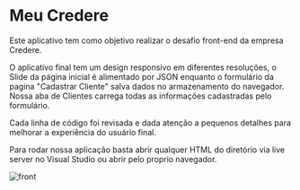 # Meu Credere

Este aplicativo tem como objetivo realizar o desafio front-end da empresa Credere.

O aplicativo final tem um design responsivo em diferentes resoluções, o Slide da página inicial é alimentado por JSON enquanto o formulário da pagina "Cadastrar Cliente" salva dados no armazenamento do navegador.
Nossa aba de Clientes carrega todas as informações cadastradas pelo formulário.

Cada linha de código foi revisada e dada atenção a pequenos detalhes para melhorar a experiência do usuário final.

Para rodar nossa aplicação basta abrir qualquer HTML do diretório via live server no Visual Studio ou abrir pelo proprio navegador.

![front](https://user-images.githubusercontent.com/99505665/162671845-8db7c311-66f5-4e5e-bdba-38d2d565839e.png)
